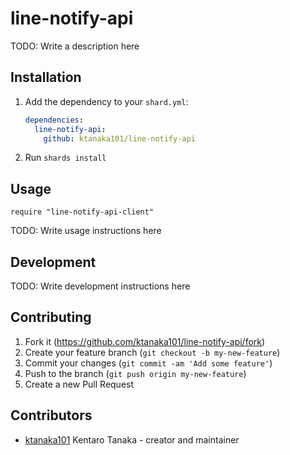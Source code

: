 # line-notify-api

TODO: Write a description here

## Installation

1. Add the dependency to your `shard.yml`:

   ```yaml
   dependencies:
     line-notify-api:
       github: ktanaka101/line-notify-api
   ```

2. Run `shards install`

## Usage

```crystal
require "line-notify-api-client"
```

TODO: Write usage instructions here

## Development

TODO: Write development instructions here

## Contributing

1. Fork it (<https://github.com/ktanaka101/line-notify-api/fork>)
2. Create your feature branch (`git checkout -b my-new-feature`)
3. Commit your changes (`git commit -am 'Add some feature'`)
4. Push to the branch (`git push origin my-new-feature`)
5. Create a new Pull Request

## Contributors

- [ktanaka101](https://github.com/ktanaka101) Kentaro Tanaka - creator and maintainer
